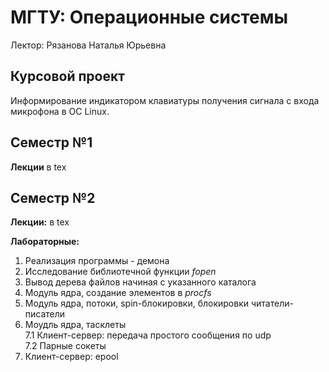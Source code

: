 # МГТУ: Операционные системы

Лектор: Рязанова Наталья Юрьевна  

## Курсовой проект
Информирование индикатором клавиатуры получения сигнала с входа микрофона в ОС Linux.

## Семестр №1
**Лекции** в tex  

## Семестр №2
**Лекции:** в tex  

**Лабораторные:**  
1. Реализация программы - демона  
2. Исследование библиотечной функции *fopen*  
3. Вывод дерева файлов начиная с указанного каталога  
4. Модуль ядра, создание элементов в *procfs*  
5. Модуль ядра, потоки, spin-блокировки, блокировки читатели-писатели  
6. Моудль ядра, тасклеты  
7.1 Клиент-сервер: передача простого сообщения по udp  
7.2 Парные сокеты  
8. Клиент-сервер: epool  


